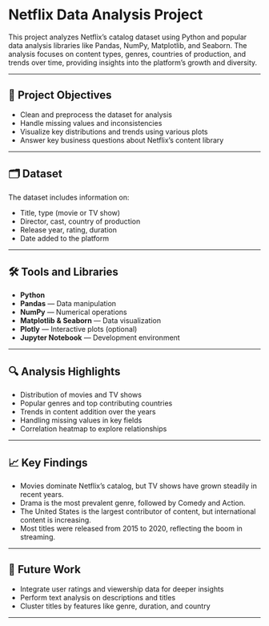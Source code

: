 # Netflix Data Analysis Project

This project analyzes Netflix’s catalog dataset using Python and popular data analysis libraries like Pandas, NumPy, Matplotlib, and Seaborn. The analysis focuses on content types, genres, countries of production, and trends over time, providing insights into the platform’s growth and diversity.

---

## 📌 Project Objectives

- Clean and preprocess the dataset for analysis
- Handle missing values and inconsistencies
- Visualize key distributions and trends using various plots
- Answer key business questions about Netflix’s content library

---

## 🗂️ Dataset

The dataset includes information on:
- Title, type (movie or TV show)
- Director, cast, country of production
- Release year, rating, duration
- Date added to the platform

---

## 🛠️ Tools and Libraries

- **Python**
- **Pandas** — Data manipulation
- **NumPy** — Numerical operations
- **Matplotlib & Seaborn** — Data visualization
- **Plotly** — Interactive plots (optional)
- **Jupyter Notebook** — Development environment

---

## 🔍 Analysis Highlights

- Distribution of movies and TV shows
- Popular genres and top contributing countries
- Trends in content addition over the years
- Handling missing values in key fields
- Correlation heatmap to explore relationships

---

## 📈 Key Findings

- Movies dominate Netflix’s catalog, but TV shows have grown steadily in recent years.
- Drama is the most prevalent genre, followed by Comedy and Action.
- The United States is the largest contributor of content, but international content is increasing.
- Most titles were released from 2015 to 2020, reflecting the boom in streaming.

---

## 🚀 Future Work

- Integrate user ratings and viewership data for deeper insights
- Perform text analysis on descriptions and titles
- Cluster titles by features like genre, duration, and country

---


